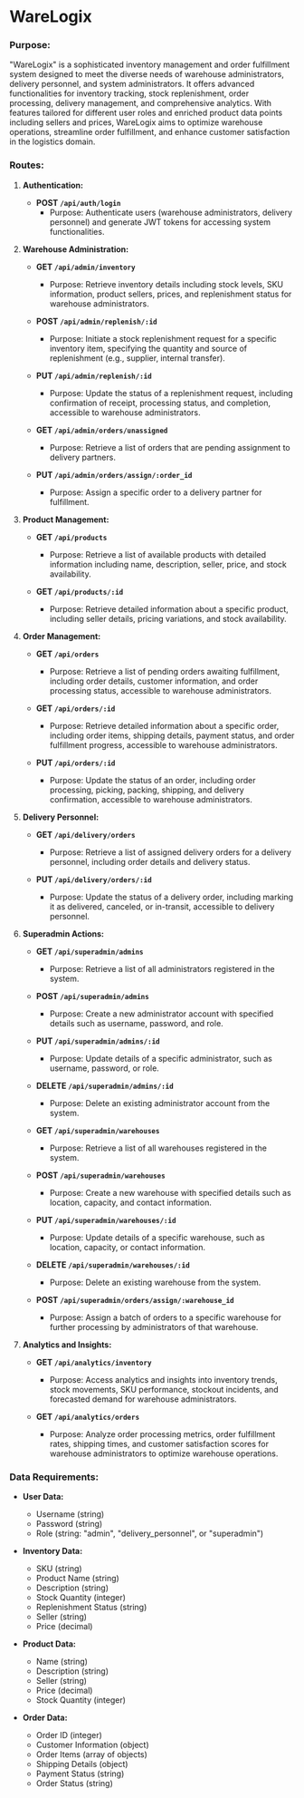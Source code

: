 # WareLogix

### Purpose:

"WareLogix" is a sophisticated inventory management and order fulfillment system designed to meet the diverse needs of warehouse administrators, delivery personnel, and system administrators. It offers advanced functionalities for inventory tracking, stock replenishment, order processing, delivery management, and comprehensive analytics. With features tailored for different user roles and enriched product data points including sellers and prices, WareLogix aims to optimize warehouse operations, streamline order fulfillment, and enhance customer satisfaction in the logistics domain.

### Routes:

1. **Authentication:**

    - **POST `/api/auth/login`**
        - Purpose: Authenticate users (warehouse administrators, delivery personnel) and generate JWT tokens for accessing system functionalities.

2. **Warehouse Administration:**

    - **GET `/api/admin/inventory`**
        - Purpose: Retrieve inventory details including stock levels, SKU information, product sellers, prices, and replenishment status for warehouse administrators.

    - **POST `/api/admin/replenish/:id`**
        - Purpose: Initiate a stock replenishment request for a specific inventory item, specifying the quantity and source of replenishment (e.g., supplier, internal transfer).

    - **PUT `/api/admin/replenish/:id`**
        - Purpose: Update the status of a replenishment request, including confirmation of receipt, processing status, and completion, accessible to warehouse administrators.

    - **GET `/api/admin/orders/unassigned`**
        - Purpose: Retrieve a list of orders that are pending assignment to delivery partners.

    - **PUT `/api/admin/orders/assign/:order_id`**
        - Purpose: Assign a specific order to a delivery partner for fulfillment.

3. **Product Management:**

    - **GET `/api/products`**
        - Purpose: Retrieve a list of available products with detailed information including name, description, seller, price, and stock availability.

    - **GET `/api/products/:id`**
        - Purpose: Retrieve detailed information about a specific product, including seller details, pricing variations, and stock availability.

4. **Order Management:**

    - **GET `/api/orders`**
        - Purpose: Retrieve a list of pending orders awaiting fulfillment, including order details, customer information, and order processing status, accessible to warehouse administrators.

    - **GET `/api/orders/:id`**
        - Purpose: Retrieve detailed information about a specific order, including order items, shipping details, payment status, and order fulfillment progress, accessible to warehouse administrators.

    - **PUT `/api/orders/:id`**
        - Purpose: Update the status of an order, including order processing, picking, packing, shipping, and delivery confirmation, accessible to warehouse administrators.

5. **Delivery Personnel:**

    - **GET `/api/delivery/orders`**
        - Purpose: Retrieve a list of assigned delivery orders for a delivery personnel, including order details and delivery status.

    - **PUT `/api/delivery/orders/:id`**
        - Purpose: Update the status of a delivery order, including marking it as delivered, canceled, or in-transit, accessible to delivery personnel.

6. **Superadmin Actions:**

    - **GET `/api/superadmin/admins`**
        - Purpose: Retrieve a list of all administrators registered in the system.

    - **POST `/api/superadmin/admins`**
        - Purpose: Create a new administrator account with specified details such as username, password, and role.

    - **PUT `/api/superadmin/admins/:id`**
        - Purpose: Update details of a specific administrator, such as username, password, or role.

    - **DELETE `/api/superadmin/admins/:id`**
        - Purpose: Delete an existing administrator account from the system.

    - **GET `/api/superadmin/warehouses`**
        - Purpose: Retrieve a list of all warehouses registered in the system.

    - **POST `/api/superadmin/warehouses`**
        - Purpose: Create a new warehouse with specified details such as location, capacity, and contact information.

    - **PUT `/api/superadmin/warehouses/:id`**
        - Purpose: Update details of a specific warehouse, such as location, capacity, or contact information.

    - **DELETE `/api/superadmin/warehouses/:id`**
        - Purpose: Delete an existing warehouse from the system.

    - **POST `/api/superadmin/orders/assign/:warehouse_id`**
        - Purpose: Assign a batch of orders to a specific warehouse for further processing by administrators of that warehouse.

7. **Analytics and Insights:**

    - **GET `/api/analytics/inventory`**
        - Purpose: Access analytics and insights into inventory trends, stock movements, SKU performance, stockout incidents, and forecasted demand for warehouse administrators.

    - **GET `/api/analytics/orders`**
        - Purpose: Analyze order processing metrics, order fulfillment rates, shipping times, and customer satisfaction scores for warehouse administrators to optimize warehouse operations.

### Data Requirements:

- **User Data:**
    - Username (string)
    - Password (string)
    - Role (string: "admin", "delivery_personnel", or "superadmin")

- **Inventory Data:**
    - SKU (string)
    - Product Name (string)
    - Description (string)
    - Stock Quantity (integer)
    - Replenishment Status (string)
    - Seller (string)
    - Price (decimal)

- **Product Data:**
    - Name (string)
    - Description (string)
    - Seller (string)
    - Price (decimal)
    - Stock Quantity (integer)

- **Order Data:**
    - Order ID (integer)
    - Customer Information (object)
    - Order Items (array of objects)
    - Shipping Details (object)
    - Payment Status (string)
    - Order Status (string)
